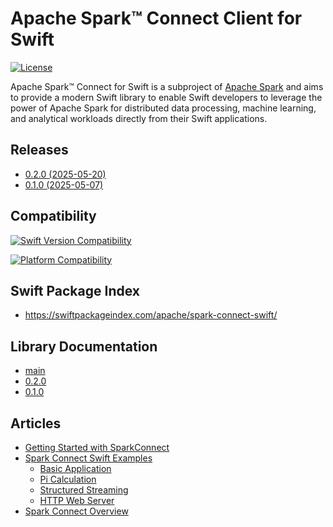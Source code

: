 # Apache Spark™ Connect Client for Swift

[![License](https://img.shields.io/badge/License-Apache%202.0-blue.svg)](https://opensource.org/licenses/Apache-2.0)

Apache Spark™ Connect for Swift is a subproject of [Apache Spark](https://spark.apache.org/) and
aims to provide a modern Swift library to enable Swift developers to leverage the power of
Apache Spark for distributed data processing, machine learning, and analytical workloads directly
from their Swift applications.

## Releases

- [0.2.0 (2025-05-20)](https://github.com/apache/spark-connect-swift/releases/tag/0.2.0)
- [0.1.0 (2025-05-07)](https://github.com/apache/spark-connect-swift/releases/tag/v0.1.0)

## Compatibility

[![Swift Version Compatibility](https://img.shields.io/endpoint?url=https%3A%2F%2Fswiftpackageindex.com%2Fapi%2Fpackages%2Fapache%2Fspark-connect-swift%2Fbadge%3Ftype%3Dswift-versions)](https://swiftpackageindex.com/apache/spark-connect-swift)

[![Platform Compatibility](https://img.shields.io/endpoint?url=https%3A%2F%2Fswiftpackageindex.com%2Fapi%2Fpackages%2Fapache%2Fspark-connect-swift%2Fbadge%3Ftype%3Dplatforms)](https://swiftpackageindex.com/apache/spark-connect-swift)

## Swift Package Index

- <https://swiftpackageindex.com/apache/spark-connect-swift/>

## Library Documentation

- [main](https://swiftpackageindex.com/apache/spark-connect-swift/main/documentation/sparkconnect/)
- [0.2.0](https://swiftpackageindex.com/apache/spark-connect-swift/0.2.0/documentation/sparkconnect)
- [0.1.0](https://swiftpackageindex.com/apache/spark-connect-swift/v0.1.0/documentation/sparkconnect)

## Articles

- [Getting Started with SparkConnect](https://swiftpackageindex.com/apache/spark-connect-swift/main/documentation/sparkconnect/gettingstarted)
- [Spark Connect Swift Examples](https://swiftpackageindex.com/apache/spark-connect-swift/main/documentation/sparkconnect/examples)
  - [Basic Application](https://github.com/apache/spark-connect-swift/tree/main/Examples/app)
  - [Pi Calculation](https://github.com/apache/spark-connect-swift/tree/main/Examples/pi)
  - [Structured Streaming](https://github.com/apache/spark-connect-swift/tree/main/Examples/stream)
  - [HTTP Web Server](https://github.com/apache/spark-connect-swift/tree/main/Examples/web)
- [Spark Connect Overview](https://spark.apache.org/docs/latest/spark-connect-overview.html#spark-connect-overview)


